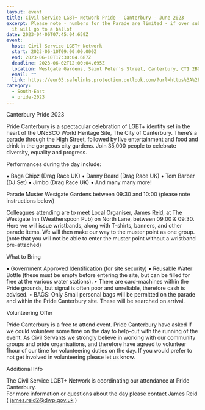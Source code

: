 ```yaml
---
layout: event
title: Civil Service LGBT+ Network Pride - Canterbury - June 2023
excerpt: Please note - numbers for the Parade are limited - if over subscribed
  it will go to a ballot
date: 2023-04-06T07:45:04.659Z
event:
  host: Civil Service LGBT+ Network
  start: 2023-06-10T09:00:00.000Z
  end: 2023-06-10T17:30:04.687Z
  deadline: 2023-06-02T12:00:04.695Z
  location: Westgate Gardens, Saint Peter's Street, Canterbury, CT1 2BQ
  email: ""
  link: https://eur03.safelinks.protection.outlook.com/?url=https%3A%2F%2Fdocs.google.com%2Fforms%2Fd%2Fe%2F1FAIpQLSf3hijFFwyj7oE1EZTYWSC6sbMRHl213Yb8fWrogZWabICGLA%2Fviewform%3Fvc%3D0%26c%3D0%26w%3D1%26flr%3D0%26usp%3Dmail_form_link&data=05%7C01%7CRoss.starkie%40hmrc.gov.uk%7C35a5d411c4a246ffad2308db3f12ae75%7Cac52f73cfd1a4a9a8e7a4a248f3139e1%7C0%7C0%7C638173121696328349%7CUnknown%7CTWFpbGZsb3d8eyJWIjoiMC4wLjAwMDAiLCJQIjoiV2luMzIiLCJBTiI6Ik1haWwiLCJXVCI6Mn0%3D%7C3000%7C%7C%7C&sdata=fX%2B5Rf%2F3yue8%2B58Cqr9fX72cjqsey7f0gHY5R6wtKkk%3D&reserved=0
category:
  - South-East
  - pride-2023
---
```

Canterbury Pride 2023 

Pride Canterbury is a spectacular celebration of LGBT+ identity set in the heart of the UNESCO World Heritage Site, The City of Canterbury.    There’s a parade through the High Street, followed by live entertainment and food and drink in the gorgeous city gardens.   Join 35,000 people to celebrate diversity, equality and progress. 

Performances during the day include: 

•	Baga Chipz  (Drag Race UK)
•	Danny Beard  (Drag Race UK)
•	Tom Barber (DJ Set)
•	Jimbo (Drag Race UK)
•	And many many more!

Parade Muster Westgate Gardens between 09:30 and 10:00 (please note instructions below)

Colleagues attending are to meet Local Organiser, James Reid, at The Westgate Inn (Weatherspoon Pub) on North Lane, between 09:00 & 09:30.  Here we will issue wristbands, along with T-shirts, banners, and other parade items.  We will then make our way to the muster point as one group.  (note that you will not be able to enter the muster point without a wristband pre-attached)

What to Bring 

•	Government Approved Identification (for site security)
•	Reusable Water Bottle (these must be empty before entering the site, but can be filled for free at the various water stations).
•	There are card-machines within the Pride grounds, but signal is often poor and unreliable, therefore cash is advised. 
•	BAGS:  Only Small personal bags will be permitted on the parade and within the Pride Canterbury site.  These will be searched on arrival. 

Volunteering Offer

Pride Canterbury is a free to attend event.  Pride Canterbury have asked if we could volunteer some time on the day to help-out with the running of the event.  As Civil Servants we strongly believe in working with our community groups and pride organisations, and therefore have agreed to volunteer 1hour of our time for volunteering duties on the day.  If you would prefer to not get involved in volunteering please let us know. 

Additional Info 

The Civil Service LGBT+ Network is coordinating our attendance at Pride Canterbury.\
For more information or questions about the day please contact James Reid ( james.reid2@dwp.gov.uk )